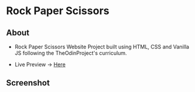 # Rock Paper Scissors

## About
- Rock Paper Scissors Website Project built using HTML, CSS and Vanilla JS following the TheOdinProject's curriculum.

- Live Preview -> [Here](https://devashishchakraborty.github.io/rock-paper-scissors)

## Screenshot